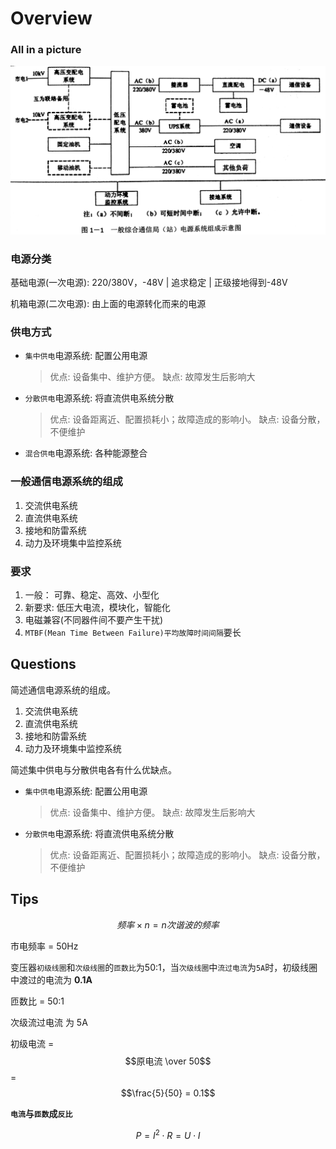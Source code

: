 # Overview

### All in a picture

![](../.gitbook/assets/communication_power_system%20%281%29.jpg)

### 电源分类

基础电源\(一次电源\): 220/380V，-48V \| 追求稳定 \| 正级接地得到-48V

机箱电源\(二次电源\): 由上面的电源转化而来的电源

### 供电方式

* `集中供电`电源系统: 配置公用电源

  > 优点: 设备集中、维护方便。 缺点: 故障发生后影响大

* `分散供电`电源系统: 将直流供电系统分散

  > 优点: 设备距离近、配置损耗小；故障造成的影响小。 缺点: 设备分散，不便维护

* `混合供电`电源系统: 各种能源整合

### 一般通信电源系统的组成

1. 交流供电系统
2. 直流供电系统
3. 接地和防雷系统
4. 动力及环境集中监控系统

### 要求

1. 一般： 可靠、稳定、高效、小型化
2. 新要求: 低压大电流，模块化，智能化
3. 电磁兼容\(不同器件间不要产生干扰\)
4. `MTBF(Mean Time Between Failure)平均故障时间间隔`要长

## Questions

简述通信电源系统的组成。

1. 交流供电系统
2. 直流供电系统
3. 接地和防雷系统
4. 动力及环境集中监控系统

简述集中供电与分散供电各有什么优缺点。

* `集中供电`电源系统: 配置公用电源

  > 优点: 设备集中、维护方便。 缺点: 故障发生后影响大

* `分散供电`电源系统: 将直流供电系统分散

  > 优点: 设备距离近、配置损耗小；故障造成的影响小。 缺点: 设备分散，不便维护

## Tips

$$频率 \times n = n 次谐波的频率$$

市电频率 = 50Hz

变压器`初级线圈`和`次级线圈`的`匝数比`为50:1，当`次级线圈`中`流过电流`为`5A`时，初级线圈中渡过的电流为 **0.1A**

匝数比 = 50:1

次级流过电流 为 5A

初级电流 = $$原电流 \over 50$$ = $$\frac{5}{50} = 0.1$$

**`电流`与`匝数`成`反比`**

$$P = I^2 \cdot R = U \cdot I$$

